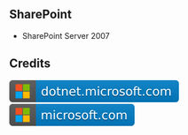SharePoint
----------

- SharePoint Server 2007

Credits
-------
[![image](
Credits/dotnet.microsoft.com.svg)](https://dotnet.microsoft.com/)  
[![image](
Credits/microsoft.com.svg)](https://microsoft.com/)
